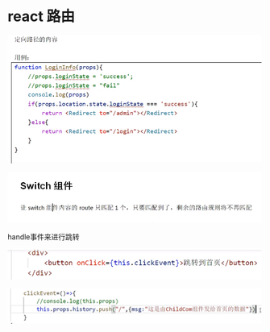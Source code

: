 # react 路由

![](../.gitbook/assets/image%20%2842%29.png)

![](../.gitbook/assets/image%20%2845%29.png)

handle事件来进行跳转

![](../.gitbook/assets/image%20%2846%29.png)

![](../.gitbook/assets/image%20%2851%29.png)

